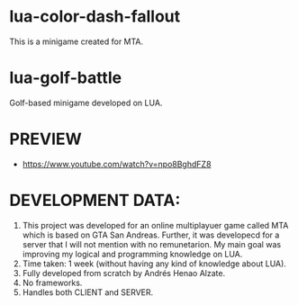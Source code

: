 # lua-color-dash-fallout
This is a minigame created for MTA. 

# lua-golf-battle
Golf-based minigame developed on LUA.

# PREVIEW

- https://www.youtube.com/watch?v=npo8BghdFZ8

# DEVELOPMENT DATA:

1. This project was developed for an online multiplayuer game called MTA which is based on GTA San Andreas. Further, it was developecd for a server that I will not mention with no remunetarion. My main goal was improving my logical and programming knowledge on LUA. 
2. Time taken: 1 week (without having any kind of knowledge about LUA).
3. Fully developed from scratch by Andrés Henao Alzate.
4. No frameworks.
5. Handles both CLIENT and SERVER.
